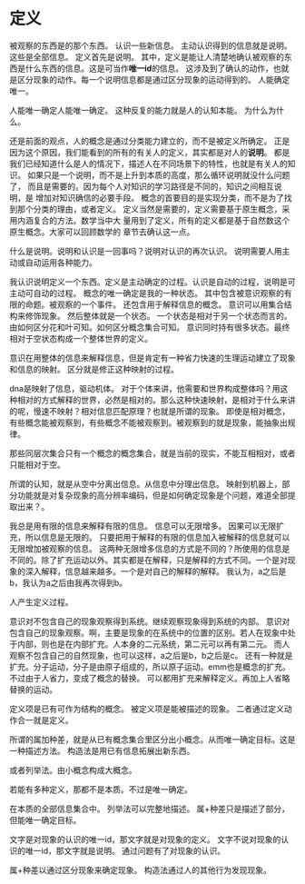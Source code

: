 # 定义

被观察的东西是的那个东西。
认识一些新信息。
主动认识得到的信息就是说明。
这些是全部信息。
定义首先是说明。
其中，定义是能让人清楚地确认被观察的东西是什么东西的信息。这是可当作**唯一id**的信息。
这涉及到了确认的动作，也就是区分现象的动作。每一个说明信息都是通过区分现象的运动得到的。
人能确定唯一。

人能唯一确定人能唯一确定。
这种反复的能力就是人的认知本能。
为什么为什么。

还是前面的观点，人的概念是通过分类能力建立的，而不是被定义所确定。
正是因为这个原因，我们能看到的所有的有关人的定义，其实都是对人的**说明**。
都是我们已经知道什么是人的情况下，描述人在不同场景下的特性，也就是有关人的知识。
如果只是一个说明，而不是上升到本质的高度，那么循环说明就没什么问题了，
而且是需要的。因为每个人对知识的学习路径是不同的，知识之间相互说明，是
增加对知识确信的必要手段。
概念的首要目的是实现分类，而不是为了找到那个分类的理由，或者定义。
定义当然是需要的，定义需要基于原生概念，采用内涵复合的方法。数学当中大
量用到了定义，所有的定义都是基于自然数这个原生概念。大家可以回顾数学的
章节去确认这一点。

什么是说明。说明和认识是一回事吗？说明对认识的再次认识。
说明需要人用主动或自动运用各种能力。

我认识说明定义一个东西。定义是主动确定的过程。认识是自动的过程，说明是可主动可自动的过程。
概念的唯一确定是我的一种状态。
其中包含被意识观察的有限的命题。被观察的一个事件。
还包含用于解释信息的概念。
意识可以用集合结构来修饰现象。
然后整体就是一个状态。
一个状态是相对于另一个状态而言的。由如何区分花和叶可知。如何区分概念集合可知。
意识同时持有很多状态。最终相对于空状态构成一个整体世界的定义。

意识在用整体的信息来解释信息，但是肯定有一种省力快速的生理运动建立了现象和信息的映射。
区分就是修正这种映射的过程。


dna是映射了信息，驱动机体。
对于个体来讲，他需要和世界构成整体吗？用这种相对的方式解释的世界，必然是相对的。那么这种快速映射，是相对于什么来讲的呢，慢速不映射？相对信息匹配原理？也就是所谓的现象。
即使是相对概念，有些概念能被观察到，有些概念不能被观察到。被观察到的就是现象，能抽象出规律。

那些同层次集合只有一个概念的概念集合，就是当前的现实，不能互相相对，或者只能相对于空。

所谓的认知，就是从空中分离出信息。从信息中分理出信息。
映射到机器上，部分功能就是对复杂现象的高分辨率编码，但是如何确定现象是个问题，难道全部提取出来？。

我总是用有限的信息来解释有限的信息。
信息可以无限增多。
因果可以无限扩充，所以信息是无限的。
只要把用于解释的有限的信息加入被解释的信息就可以无限增加被观察的信息。
这两种无限增多信息的方式是不同的？所使用的信息是不同的。除了扩充运动以外。其实都是在解释，只是解释的方式不同。一个是对现象的深入解释，信息越来越多。一个是对自己的解释的解释。
我认为，a之后是b，我认为a之后由我再次得到b。

人产生定义过程。

意识对不包含自己的现象观察得到系统。继续观察现象得到系统的内部。
意识对包含自己的现象观察。啊，主要是现象的在系统中的位置的区别。若人在现象中处于内部，则也是在内部扩充。人本身的二元系统，第二元可以再有第二元。
而人观察不包含自己的自然现象，也可以这样，a之后是b，b之后是c。
还有一种就是扩充。分子运动，分子是由原子组成的，所以原子运动。emm也是概念的扩充。不过由于人省力，变成了概念的替换。
可以都用扩充来解释定义。再加上人省略替换的运动。

定义项是已有可作为结构的概念。
被定义项是能被描述的现象。
二者通过定义动作合一就是定义。

所谓的属加种差，就是从已有概念集合里区分出小概念。从而唯一确定目标。这是一种描述方法。
构造法是用已有信息拓展出新东西。

或者列举法。由小概念构成大概念。

若能有多种定义，那都不是本质。不过是唯一确定。

在本质的全部信息集合中。
列举法可以完整地描述。
属+种差只是描述了部分，但能唯一确定目标。

文字是对现象的认识的唯一id，那文字就是对现象的定义。
文字不说对现象的认识的唯一id，那文字就是说明。
通过问题有了对现象的认识。

属+种差以通过区分现象来确定现象。
构造法通过人的其他行为发现现象。
